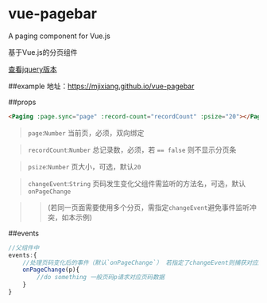 # vue-pagebar
A paging component for Vue.js

基于Vue.js的分页组件

[查看jquery版本](https://github.com/mjixiang/ui.paging)

##example
地址：https://mjixiang.github.io/vue-pagebar


##props
```html
<Paging :page.sync="page" :record-count="recordCount" :psize="20"></Paging>
```

>`page`:`Number` 当前页，必须，双向绑定

>`recordCount`:`Number` 总记录数，必须，若 `== false` 则不显示分页条

>`psize`:`Number` 页大小，可选，默认`20`

>`changeEvent`:`String` 页码发生变化父组件需监听的方法名，可选，默认`onPageChange` 

>>(若同一页面需要使用多个分页，需指定`changeEvent`避免事件监听冲突，如本示例)

##events
```javascript
//父组件中
events:{
	//处理页码变化后的事件（默认`onPageChange`） 若指定了changeEvent则捕获对应的事件
	onPageChange(p){
  		//do something 一般页码p请求对应页码数据
	}	
}
```
